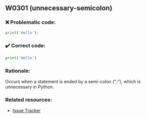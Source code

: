 ## W0301 (unnecessary-semicolon)

### :x: Problematic code:

```python
print('Hello');
```

### :heavy_check_mark: Correct code:

```python
print('Hello')
```

### Rationale:

Occurs when a statement is ended by a semi-colon (";"), which is unnecessary in Python.

### Related resources:

- [Issue Tracker](https://github.com/PyCQA/pylint/issues?q=is%3Aissue+%22unnecessary-semicolon%22+OR+%22W0301%22)
